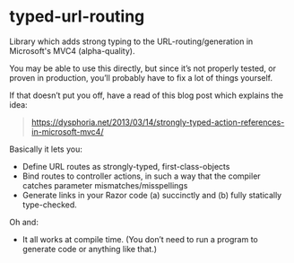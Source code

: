 typed-url-routing
=================

Library which adds strong typing to the URL-routing/generation in Microsoft's MVC4 (alpha-quality).

You may be able to use this directly, but since it’s not properly tested, or proven in production, you’ll probably 
have to fix a lot of things yourself.

If that doesn’t put you off, have a read of this blog post which explains the idea:
> https://dysphoria.net/2013/03/14/strongly-typed-action-references-in-microsoft-mvc4/

Basically it lets you:
* Define URL routes as strongly-typed, first-class-objects
* Bind routes to controller actions, in such a way that the compiler catches parameter mismatches/misspellings
* Generate links in your Razor code (a) succinctly and (b) fully statically type-checked.

Oh and:
* It all works at compile time. (You don’t need to run a program to generate code or anything like that.)
